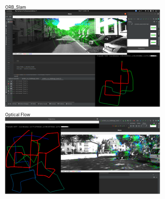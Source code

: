 ORB_Slam
![ORB_Slam](https://github.com/Kvasir8/Visual-Odometry-algorithm/blob/master/Challenge2_Depth_T1_2_orb.png)

Optical Flow
![ORB_Slam](https://github.com/Kvasir8/Visual-Odometry-algorithm/blob/master/Challenge2_Depth_T1_2_of)
